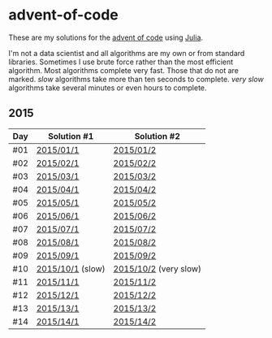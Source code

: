 # advent-of-code

These are my solutions for the [advent of code](https://adventofcode.com/) using [Julia](https://julialang.org/).

I'm not a data scientist and all algorithms are my own or from standard libraries. Sometimes I use brute force rather than the most efficient algorithm. Most algorithms complete very fast. Those that do not are marked. *slow* algorithms take more than ten seconds to complete. *very slow* algorithms take several minutes or even hours to complete.

## 2015

| Day | Solution #1| Solution #2 |
| --- | --- | --- |
| #01 | [2015/01/1](2015/2015-01-1.jl) | [2015/01/2](2015/2015-01-2.jl) |
| #02 | [2015/02/1](2015/2015-02-1.jl) | [2015/02/2](2015/2015-02-2.jl) |
| #03 | [2015/03/1](2015/2015-03-1.jl) | [2015/03/2](2015/2015-03-2.jl) |
| #04 | [2015/04/1](2015/2015-04-1.jl) | [2015/04/2](2015/2015-04-2.jl) |
| #05 | [2015/05/1](2015/2015-05-1.jl) | [2015/05/2](2015/2015-05-2.jl) |
| #06 | [2015/06/1](2015/2015-06-1.jl) | [2015/06/2](2015/2015-06-2.jl) |
| #07 | [2015/07/1](2015/2015-07-1.jl) | [2015/07/2](2015/2015-07-2.jl) |
| #08 | [2015/08/1](2015/2015-08-1.jl) | [2015/08/2](2015/2015-08-2.jl) |
| #09 | [2015/09/1](2015/2015-09-1.jl) | [2015/09/2](2015/2015-09-2.jl) |
| #10 | [2015/10/1](2015/2015-10-1.jl) (slow) | [2015/10/2](2015/2015-10-2.jl) (very slow) |
| #11 | [2015/11/1](2015/2015-11-1.jl) | [2015/11/2](2015/2015-11-2.jl) |
| #12 | [2015/12/1](2015/2015-12-1.jl) | [2015/12/2](2015/2015-12-2.jl) |
| #13 | [2015/13/1](2015/2015-13-1.jl) | [2015/13/2](2015/2015-13-2.jl) |
| #14 | [2015/14/1](2015/2015-14-1.jl) | [2015/14/2](2015/2015-14-2.jl) |
